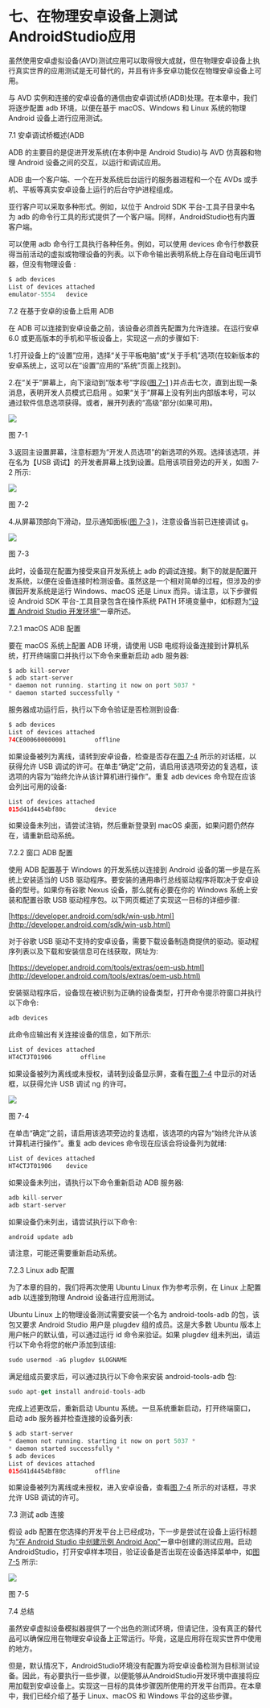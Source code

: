 # 七、在物理安卓设备上测试AndroidStudio应用

虽然使用安卓虚拟设备(AVD)测试应用可以取得很大成就，但在物理安卓设备上执行真实世界的应用测试是无可替代的，并且有许多安卓功能仅在物理安卓设备上可用。

与 AVD 实例和连接的安卓设备的通信由安卓调试桥(ADB)处理。在本章中，我们将逐步配置 adb 环境，以便在基于 macOS、Windows 和 Linux 系统的物理 Android 设备上进行应用测试。

7.1 安卓调试桥概述(ADB

ADB 的主要目的是促进开发系统(在本例中是 Android Studio)与 AVD 仿真器和物理 Android 设备之间的交互，以运行和调试应用。

ADB 由一个客户端、一个在开发系统后台运行的服务器进程和一个在 AVDs 或手机、平板等真实安卓设备上运行的后台守护进程组成。

亚行客户可以采取多种形式。例如，以位于 Android SDK 平台-工具子目录中名为 adb 的命令行工具的形式提供了一个客户端。同样，AndroidStudio也有内置客户端。

可以使用 adb 命令行工具执行各种任务。例如，可以使用 devices 命令行参数获得当前活动的虚拟或物理设备的列表。以下命令输出表明系统上存在自动电压调节器，但没有物理设备 :

```kt
$ adb devices
List of devices attached
emulator-5554   device
```

7.2 在基于安卓的设备上启用 ADB

在 ADB 可以连接到安卓设备之前，该设备必须首先配置为允许连接。在运行安卓 6.0 或更高版本的手机和平板设备上，实现这一点的步骤如下:

1.打开设备上的“设置”应用，选择“关于平板电脑”或“关于手机”选项(在较新版本的安卓系统上，这可以在“设置”应用的“系统”页面上找到)。

2.在“关于”屏幕上，向下滚动到“版本号”字段([图 7-1](#_idTextAnchor168) )并点击七次，直到出现一条消息，表明开发人员模式已启用 。如果“关于”屏幕上没有列出内部版本号，可以通过软件信息选项获得。或者，展开列表的“高级”部分(如果可用)。

![](img/as_3.2_build_number.jpg)

图 7-1

3.返回主设置屏幕，注意标题为“开发人员选项”的新选项的外观。选择该选项，并在名为【USB 调试】的开发者屏幕上找到设置。启用该项目旁边的开关，如图 7-2 所示:

![](img/Image2841.jpg)

图 7-2

4.从屏幕顶部向下滑动，显示通知面板([图 7-3](#_idTextAnchor171) )，注意设备当前已连接调试 g。

![](img/Image2848.jpg)

图 7-3

此时，设备现在配置为接受来自开发系统上 adb 的调试连接。剩下的就是配置开发系统，以便在设备连接时检测设备。虽然这是一个相对简单的过程，但涉及的步骤因开发系统是运行 Windows、macOS 还是 Linux 而异。请注意，以下步骤假设 Android SDK 平台-工具目录包含在操作系统 PATH 环境变量中，如标题为[“设置 Android Studio 开发环境”](02.html#_idTextAnchor005)一章所述。

7.2.1 macOS ADB 配置

要在 macOS 系统上配置 ADB 环境，请使用 USB 电缆将设备连接到计算机系统，打开终端窗口并执行以下命令来重新启动 adb 服务器:

```kt
$ adb kill-server
$ adb start-server
* daemon not running. starting it now on port 5037 *
* daemon started successfully *
```

服务器成功运行后，执行以下命令验证是否检测到设备:

```kt
$ adb devices
List of devices attached
74CE000600000001        offline
```

如果设备被列为离线，请转到安卓设备，检查是否存在[图 7-4](#_idTextAnchor175) 所示的对话框，以获得允许 USB 调试的许可。在单击“确定”之前，请启用该选项旁边的复选框，该选项的内容为“始终允许从该计算机进行操作”。重复 adb devices 命令现在应该会列出可用的设备:

```kt
List of devices attached
015d41d4454bf80c        device
```

如果设备未列出，请尝试注销，然后重新登录到 macOS 桌面，如果问题仍然存在，请重新启动系统。

7.2.2 窗口 ADB 配置

使用 ADB 配置基于 Windows 的开发系统以连接到 Android 设备的第一步是在系统上安装适当的 USB 驱动程序。要安装的通用串行总线驱动程序将取决于安卓设备的型号。如果你有谷歌 Nexus 设备，那么就有必要在你的 Windows 系统上安装和配置谷歌 USB 驱动程序包。以下网页概述了实现这一目标的详细步骤:

[https://developer.android.com/sdk/win-usb.html](http://developer.android.com/sdk/win-usb.html)

对于谷歌 USB 驱动不支持的安卓设备，需要下载设备制造商提供的驱动。驱动程序列表以及下载和安装信息可在线获取，网址为:

[https://developer.android.com/tools/extras/oem-usb.html](http://developer.android.com/tools/extras/oem-usb.html)

安装驱动程序后，设备现在被识别为正确的设备类型，打开命令提示符窗口并执行以下命令:

```kt
adb devices
```

此命令应输出有关连接设备的信息，如下所示:

```kt
List of devices attached
HT4CTJT01906        offline
```

如果设备被列为离线或未授权，请转到设备显示屏，查看在[图 7-4](#_idTextAnchor175) 中显示的对话框，以获得允许 USB 调试 ng 的许可。

![](img/Image2856.jpg)

图 7-4

在单击“确定”之前，请启用该选项旁边的复选框，该选项的内容为“始终允许从该计算机进行操作”。重复 adb devices 命令现在应该会将设备列为就绪:

```kt
List of devices attached
HT4CTJT01906    device
```

如果设备未列出，请执行以下命令重新启动 ADB 服务器:

```kt
adb kill-server
adb start-server
```

如果设备仍未列出，请尝试执行以下命令:

```kt
android update adb
```

请注意，可能还需要重新启动系统。

7.2.3 Linux adb 配置

为了本章的目的，我们将再次使用 Ubuntu Linux 作为参考示例，在 Linux 上配置 adb 以连接到物理 Android 设备进行应用测试。

Ubuntu Linux 上的物理设备测试需要安装一个名为 android-tools-adb 的包，该包又要求 Android Studio 用户是 plugdev 组的成员。这是大多数 Ubuntu 版本上用户帐户的默认值，可以通过运行 id 命令来验证。如果 plugdev 组未列出，请运行以下命令将您的帐户添加到该组:

```kt
sudo usermod -aG plugdev $LOGNAME
```

满足组成员要求后，可以通过执行以下命令来安装 android-tools-adb 包:

```kt
sudo apt-get install android-tools-adb 
```

完成上述更改后，重新启动 Ubuntu 系统。一旦系统重新启动，打开终端窗口，启动 adb 服务器并检查连接的设备列表:

```kt
$ adb start-server
* daemon not running. starting it now on port 5037 *
* daemon started successfully *
$ adb devices
List of devices attached
015d41d4454bf80c        offline
```

如果设备被列为离线或未授权，进入安卓设备，查看[图 7-4](#_idTextAnchor175) 所示的对话框，寻求允许 USB 调试的许可。

7.3 测试 adb 连接

假设 adb 配置在您选择的开发平台上已经成功，下一步是尝试在设备上运行标题为[“在 Android Studio 中创建示例 Android App”](03.html#_idTextAnchor033)一章中创建的测试应用。启动AndroidStudio，打开安卓样本项目，验证设备是否出现在设备选择菜单中，如[图 7-5](#_idTextAnchor178) 所示:

![](img/as_3.5-device_in_run_menu.jpg)

图 7-5

7.4 总结

虽然安卓虚拟设备模拟器提供了一个出色的测试环境，但请记住，没有真正的替代品可以确保应用在物理安卓设备上正常运行。毕竟，这是应用将在现实世界中使用的地方。

但是，默认情况下，AndroidStudio环境没有配置为将安卓设备检测为目标测试设备。因此，有必要执行一些步骤，以便能够从AndroidStudio开发环境中直接将应用加载到安卓设备上。实现这一目标的具体步骤因所使用的开发平台而异。在本章中，我们已经介绍了基于 Linux、macOS 和 Windows 平台的这些步骤。